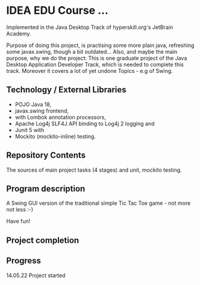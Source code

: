 # IDEA EDU Course ...

Implemented in the Java Desktop Track of hyperskill.org's JetBrain Academy.

Purpose of doing this project, is practising some more plain java, refreshing some javax.swing, though a bit outdated...
Also, and maybe the main purpose, why we do the project: This is one graduate project of the Java Desktop Application
Developer Track, which is needed to complete this track. Moreover it covers a lot of yet undone Topics - e.g of Swing.

## Technology / External Libraries

- POJO Java 18,
- javax.swing frontend,
- with Lombok annotation processors, 
- Apache Log4j SLF4J API binding to Log4j 2 logging and 
- Junit 5 with 
- Mockito (mockito-inline) testing.

## Repository Contents

The sources of main project tasks (4 stages) and unit, mockito testing.

## Program description

A Swing GUI version of the traditional simple Tic Tac Toe game - not more not less :-)

Have fun!

## Project completion

[//]: # (Project was completed on xx.0d.22.)

## Progress

14.05.22 Project started